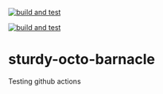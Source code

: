 [![build and test](https://github.com/abhijith-astrum/sturdy-octo-barnacle/actions/workflows/dotnet.yaml/badge.svg?branch=main&event=branch_protection_rule)](https://github.com/abhijith-astrum/sturdy-octo-barnacle/actions/workflows/dotnet.yaml)

[![build and test](https://github.com/abhijith-astrum/sturdy-octo-barnacle/actions/workflows/dotnet.yaml/badge.svg?branch=main)](https://github.com/abhijith-astrum/sturdy-octo-barnacle/actions/workflows/dotnet.yaml)


# sturdy-octo-barnacle

Testing github actions
